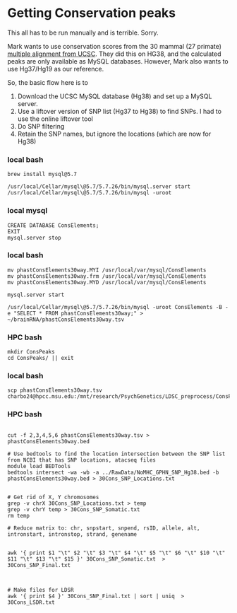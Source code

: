 # Getting Conservation peaks

This all has to be run manually and is terrible. Sorry.

Mark wants to use conservation scores from the 30 mammal (27 primate) [multiple alignment from UCSC](http://hgdownload.cse.ucsc.edu/goldenPath/hg38/phastCons30way/). They did this on HG38, and the calculated
peaks are only available as MySQL databases. However, Mark also wants to use Hg37/Hg19 as our reference.

So, the basic flow here is to 

1. Download the UCSC MySQL database (Hg38) and set up a MySQL server.
2. Use a liftover version of SNP list (Hg37 to Hg38) to find SNPs. I had to use the online liftover tool
3. Do SNP filtering
4. Retain the SNP names, but ignore the locations (which are now for Hg38)


### local bash
``` local bash
brew install mysql@5.7

/usr/local/Cellar/mysql\@5.7/5.7.26/bin/mysql.server start
/usr/local/Cellar/mysql\@5.7/5.7.26/bin/mysql -uroot
```
### local mysql

```mysql
CREATE DATABASE ConsElements;
EXIT
mysql.server stop
```
### local bash

```local bash
mv phastConsElements30way.MYI /usr/local/var/mysql/ConsElements
mv phastConsElements30way.frm /usr/local/var/mysql/ConsElements
mv phastConsElements30way.MYD /usr/local/var/mysql/ConsElements

mysql.server start

/usr/local/Cellar/mysql\@5.7/5.7.26/bin/mysql -uroot ConsElements -B -e "SELECT * FROM phastConsElements30way;" > ~/brainRNA/phastConsElements30way.tsv
```
### HPC bash

``` HPC bash
mkdir ConsPeaks
cd ConsPeaks/ || exit
```

### local bash

```local bash
scp phastConsElements30way.tsv charbo24@hpcc.msu.edu:/mnt/research/PsychGenetics/LDSC_preprocess/ConsPeaks/
```
### HPC bash

```hpc bash

cut -f 2,3,4,5,6 phastConsElements30way.tsv > phastConsElements30way.bed

# Use bedtools to find the location intersection between the SNP list from NCBI that has SNP locations, atacseq files
module load BEDTools
bedtools intersect -wa -wb -a ../RawData/NoMHC_GPHN_SNP_Hg38.bed -b phastConsElements30way.bed > 30Cons_SNP_Locations.txt


# Get rid of X, Y chromosomes
grep -v chrX 30Cons_SNP_Locations.txt > temp
grep -v chrY temp > 30Cons_SNP_Somatic.txt
rm temp

# Reduce matrix to: chr, snpstart, snpend, rsID, allele, alt, intronstart, intronstop, strand, genename


awk '{ print $1 "\t" $2 "\t" $3 "\t" $4 "\t" $5 "\t" $6 "\t" $10 "\t" $11 "\t" $13 "\t" $15 }' 30Cons_SNP_Somatic.txt  > 30Cons_SNP_Final.txt 



# Make files for LDSR
awk '{ print $4 }' 30Cons_SNP_Final.txt | sort | uniq  > 30Cons_LSDR.txt
```

